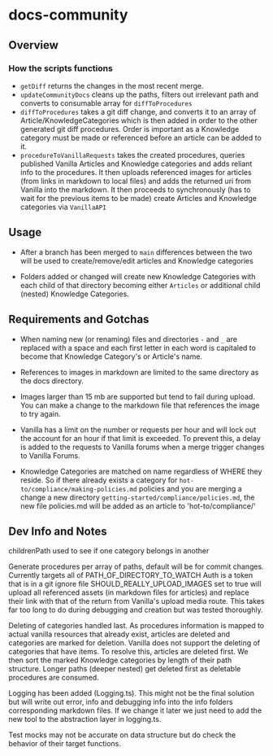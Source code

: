 # docs-community

## Overview

### How the scripts functions

- `getDiff` returns the changes in the most recent merge.
- `updateCommunityDocs` cleans up the paths, filters out irrelevant path and converts to consumable array for `diffToProcedures`
- `diffToProcedures` takes a git diff change, and converts it to an array of Article/KnowledgeCategories which is then added in order to the other generated git diff procedures. Order is important as a Knowledge category must be made or referenced before an article can be added to it.
- `procedureToVanillaRequests` takes the created procedures, queries published Vanilla Articles and Knowledge categories and adds reliant info to the procedures. It then uploads referenced images for articles (from links in markdown to local files) and adds the returned uri from Vanilla into the markdown. It then proceeds to synchronously (has to wait for the previous items to be made) create Articles
  and Knowledge categories via `VanillaAPI`

## Usage

- After a branch has been merged to `main` differences between the two will be used to create/remove/edit articles and Knowledge categories

- Folders added or changed will create new Knowledge Categories with each child of that directory becoming either `Articles` or additional child (nested) Knowledge Categories.

## Requirements and Gotchas

- When naming new (or renaming) files and directories `-` and `_` are replaced with a space and each first letter in each word is capitaled to become that Knowledge Category's or Article's name.

- References to images in markdown are limited to the same directory as the docs directory.

- Images larger than 15 mb are supported but tend to fail during upload. You can make a change to the markdown file that references the image to try again.

- Vanilla has a limit on the number or requests per hour and will lock out the account for an hour if that limit is exceeded. To prevent this, a delay is added to the requests to Vanilla forums when a merge trigger changes to Vanilla Forums.

- Knowledge Categories are matched on name regardless of WHERE they reside. So if there already exists a category for `hot-to/compliance/making-policies.md` policies and you are merging a change a new directory `getting-started/compliance/policies.md`, the new file policies.md will be added as an article to
  'hot-to/compliance/'

## Dev Info and Notes

childrenPath used to see if one category belongs in another

Generate procedures per array of paths, default will be for commit changes. Currently targets all of PATH_OF_DIRECTORY_TO_WATCH
Auth is a token that is in a git ignore file
SHOULD_REALLY_UPLOAD_IMAGES set to true will upload all referenced assets (in markdown files for articles) and replace their link with that of the return from Vanilla's upload media route. This takes far too long to do during debugging and creation but was tested thoroughly.

Deleting of categories handled last. As procedures information is mapped to actual vanilla resources that already exist, articles are deleted and categories are marked for deletion. Vanilla does not support the deleting of categories that have items. To resolve this, articles are deleted first. We then sort the marked Knowledge categories by length of their path structure. Longer paths (deeper nested) get deleted first as deletable procedures are consumed.

Logging has been added (Logging.ts). This might not be the final solution but will write out error, info and debugging info into the info folders corresponding markdown files. If we change it later we just need to add the new tool to the abstraction layer in logging.ts.

Test mocks may not be accurate on data structure but do check the behavior of their target functions.
